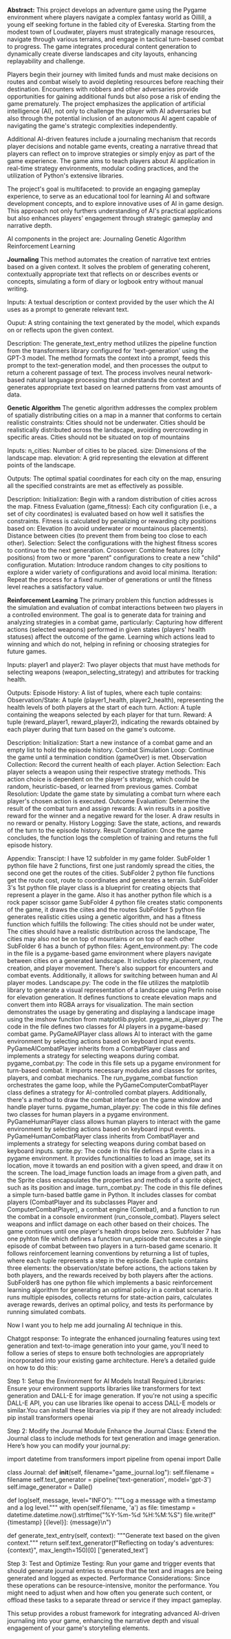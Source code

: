 **Abstract:** This project develops an adventure game using the Pygame environment where players navigate a complex fantasy world as Oillill, a young elf seeking fortune in the fabled city of Evereska. Starting from the modest town of Loudwater, players must strategically manage resources, navigate through various terrains, and engage in tactical turn-based combat to progress. The game integrates procedural content generation to dynamically create diverse landscapes and city layouts, enhancing replayability and challenge.

Players begin their journey with limited funds and must make decisions on routes and combat wisely to avoid depleting resources before reaching their destination. Encounters with robbers and other adversaries provide opportunities for gaining additional funds but also pose a risk of ending the game prematurely. The project emphasizes the application of artificial intelligence (AI), not only to challenge the player with AI adversaries but also through the potential inclusion of an autonomous AI agent capable of navigating the game's strategic complexities independently.

Additional AI-driven features include a journaling mechanism that records player decisions and notable game events, creating a narrative thread that players can reflect on to improve strategies or simply enjoy as part of the game experience. The game aims to teach players about AI application in real-time strategy environments, modular coding practices, and the utilization of Python's extensive libraries.

The project's goal is multifaceted: to provide an engaging gameplay experience, to serve as an educational tool for learning AI and software development concepts, and to explore innovative uses of AI in game design. This approach not only furthers understanding of AI's practical applications but also enhances players' engagement through strategic gameplay and narrative depth.


AI components in the project are:
  Journaling
  Genetic Algorithm
  Reinforcement Learning

**Journaling**
  This method automates the creation of narrative text entries based on a given context. It solves the       problem of generating coherent, contextually appropriate text that reflects on or describes events or      concepts, simulating a form of diary or logbook entry without manual writing.

  Inputs: A textual description or context provided by the user which the AI uses as a prompt to generate    relevant text.
  
  Ouput: A string containing the text generated by the model, which expands on or reflects upon the given 
  context.

  Description: The generate_text_entry method utilizes the pipeline function from the transformers library 
  configured for 'text-generation' using the GPT-3 model. The method formats the context into a prompt, 
  feeds this prompt to the text-generation model, and then processes the output to return a coherent 
  passage of text. The process involves neural network-based natural language processing that understands 
  the context and generates appropriate text based on learned patterns from vast amounts of data.

**Genetic Algorithm**
  The genetic algorithm addresses the complex problem of spatially distributing cities on a map in a         manner that conforms to certain realistic constraints:
  Cities should not be underwater.
  Cities should be realistically distributed across the landscape, avoiding overcrowding in specific         areas.
  Cities should not be situated on top of mountains

  Inputs: n_cities: Number of cities to be placed.
          size: Dimensions of the landscape map.
          elevation: A grid representing the elevation at different points of the landscape.

  Outputs: The optimal spatial coordinates for each city on the map, ensuring all the specified 
  constraints are met as effectively as possible.

  Description: Initialization: Begin with a random distribution of cities across the map.
  Fitness Evaluation (game_fitness):
  Each city configuration (i.e., a set of city coordinates) is evaluated based on how well it satisfies 
  the constraints.
  Fitness is calculated by penalizing or rewarding city positions based on:
  Elevation (to avoid underwater or mountainous placements).
  Distance between cities (to prevent them from being too close to each other).
  Selection: Select the configurations with the highest fitness scores to continue to the next generation.
  Crossover: Combine features (city positions) from two or more "parent" configurations to create a new 
  "child" configuration.
  Mutation: Introduce random changes to city positions to explore a wider variety of configurations and 
  avoid local minima.
  Iteration: Repeat the process for a fixed number of generations or until the fitness level reaches a 
  satisfactory value.

**Reinforcement Learning**
  The primary problem this function addresses is the simulation and evaluation of combat interactions 
  between two players in a controlled environment. The goal is to generate data for training and analyzing 
  strategies in a combat game, particularly:
  Capturing how different actions (selected weapons) performed in given states (players' health statuses) 
  affect the outcome of the game.
  Learning which actions lead to winning and which do not, helping in refining or choosing strategies for 
  future games.

  Inputs: player1 and player2: Two player objects that must have methods for selecting weapons 
  (weapon_selecting_strategy) and attributes for tracking health.

  Outputs: Episode History: A list of tuples, where each tuple contains:
           Observation/State: A tuple (player1_health, player2_health), representing the health levels of 
           both players at the start of each turn.
           Action: A tuple containing the weapons selected by each player for that turn.
           Reward: A tuple (reward_player1, reward_player2), indicating the rewards obtained by each 
           player during that turn based on the game's outcome.

  Description: Initialization: Start a new instance of a combat game and an empty list to hold the episode 
  history.
  Combat Simulation Loop: Continue the game until a termination condition (gameOver) is met.
  Observation Collection: Record the current health of each player.
  Action Selection: Each player selects a weapon using their respective strategy methods. This action 
  choice is dependent on the player's strategy, which could be random, heuristic-based, or learned from 
  previous games.
  Combat Resolution: Update the game state by simulating a combat turn where each player's chosen action 
  is executed.
  Outcome Evaluation: Determine the result of the combat turn and assign rewards:
  A win results in a positive reward for the winner and a negative reward for the loser.
  A draw results in no reward or penalty.
  History Logging: Save the state, actions, and rewards of the turn to the episode history.
  Result Compilation: Once the game concludes, the function logs the completion of training and returns 
  the full episode history.



Appendix:
   Transcipt: I have 12 subfolder in my game folder. 
SubFolder 1 python file have 2 functions, first one just randomly spread the cities, the second one get the routes of the cities.
SubFolder 2 python file functions get the route cost, route to coordinates and generates a terrain.
SubFolder 3's 1st python file player class is a blueprint for creating objects that represent a player in the game. Also it has another python file which is a rock paper scissor game
SubFolder 4 python file creates static components of the game, it draws the ciites and the routes
SubFolder 5 python file generates realistic cities using a genetic algorithm, and has a fitness function which fulfills the following: The cities should not be under water, The cities should have a realistic distribution across the landscape, The cities may also not be on top of mountains or on top of each other
SubFolder 6 has a bunch of python files:
	Agent_environment.py: The code in the file is a pygame-based game environment where players 	navigate between cities on a generated landscape. It includes city placement, route creation, 	and player movement. There's also support for encounters and combat events. Additionally, it 	allows for switching between human and AI player modes.
	Landscape.py: The code in the file utilizes the matplotlib library to generate a visual 	representation of a landscape using Perlin noise for elevation generation. It defines 	functions to create elevation maps and convert them into RGBA arrays for visualization. The 	main section demonstrates the usage by generating and displaying a landscape image using the 	imshow function from matplotlib.pyplot.
	pygame_ai_player.py: The code in the file defines two classes for AI players in a pygame-based 	combat game. PyGameAIPlayer class allows AI to interact with the game environment by selecting 	actions based on keyboard input events. PyGameAICombatPlayer inherits from a CombatPlayer 	class and implements a strategy for selecting weapons during combat.
	pygame_combat.py: The code in this file sets up a pygame environment for turn-based combat. It 	imports necessary modules and classes for sprites, players, and combat mechanics. The 	run_pygame_combat function orchestrates the game loop, while the PyGameComputerCombatPlayer 	class defines a strategy for AI-controlled combat players. Additionally, there's a method to 	draw the combat interface on the game window and handle player turns.
	pygame_human_player.py: The code in this file defines two classes for human players in a 	pygame environment. PyGameHumanPlayer class allows human players to interact with the game 	environment by selecting actions based on keyboard input events. PyGameHumanCombatPlayer class 	inherits from CombatPlayer and implements a strategy for selecting weapons during combat based 	on keyboard inputs.
	sprite.py: The code in this file defines a Sprite class in a pygame environment. It provides 	functionalities to load an image, set its location, move it towards an end position with a 	given speed, and draw it on the screen. The load_image function loads an image from a given 	path, and the Sprite class encapsulates the properties and methods of a sprite object, such as 	its position and image.
	turn_combat.py: The code in this file defines a simple turn-based battle game in Python. It 	includes classes for combat players (CombatPlayer and its subclasses Player and 	ComputerCombatPlayer), a combat engine (Combat), and a function to run the combat in a console 	environment (run_console_combat). Players select weapons and inflict damage on each other 	based on their choices. The game continues until one player's health drops below zero.
Subfolder 7 has one pyhton file which defines a function run_episode that executes a single episode of combat between two players in a turn-based game scenario. It follows reinforcement learning conventions by returning a list of tuples, where each tuple represents a step in the episode. Each tuple contains three elements: the observation/state before actions, the actions taken by both players, and the rewards received by both players after the actions.
SubFolder8 has one python file which implements a basic reinforcement learning algorithm for generating an optimal policy in a combat scenario. It runs multiple episodes, collects returns for state-action pairs, calculates average rewards, derives an optimal policy, and tests its performance by running simulated combats.

Now I want you to help me add journaling AI technique in this. 




Chatgpt response: To integrate the enhanced journaling features using text generation and text-to-image generation into your game, you'll need to follow a series of steps to ensure both technologies are appropriately incorporated into your existing game architecture. Here’s a detailed guide on how to do this:

Step 1: Setup the Environment for AI Models
Install Required Libraries:
Ensure your environment supports libraries like transformers for text generation and DALL-E for image generation. If you're not using a specific DALL-E API, you can use libraries like openai to access DALL-E models or similar.You can install these libraries via pip if they are not already included:
pip install transformers openai

Step 2: Modify the Journal Module
Enhance the Journal Class:
Extend the Journal class to include methods for text generation and image generation. Here’s how you can modify your journal.py:

import datetime
from transformers import pipeline
from openai import Dalle

class Journal:
  def __init__(self, filename="game_journal.log"):
        self.filename = filename
        self.text_generator = pipeline('text-generation', model='gpt-3')
        self.image_generator = Dalle()

  def log(self, message, level="INFO"):
        """Log a message with a timestamp and a log level."""
        with open(self.filename, 'a') as file:
            timestamp = datetime.datetime.now().strftime("%Y-%m-%d %H:%M:%S")
            file.write(f"{timestamp} [{level}]: {message}\n")

  def generate_text_entry(self, context):
        """Generate text based on the given context."""
        return self.text_generator(f"Reflecting on today's adventures: {context}", max_length=150)[0] 
  ['generated_text']

Step 3: Test and Optimize
Testing:
Run your game and trigger events that should generate journal entries to ensure that the text and images are being generated and logged as expected.
Performance Considerations:
Since these operations can be resource-intensive, monitor the performance. You might need to adjust when and how often you generate such content, or offload these tasks to a separate thread or service if they impact gameplay.

This setup provides a robust framework for integrating advanced AI-driven journaling into your game, enhancing the narrative depth and visual engagement of your game's storytelling elements.
